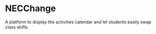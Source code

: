 # NECChange
A platform to display the activities calendar and let students easily swap class shifts
